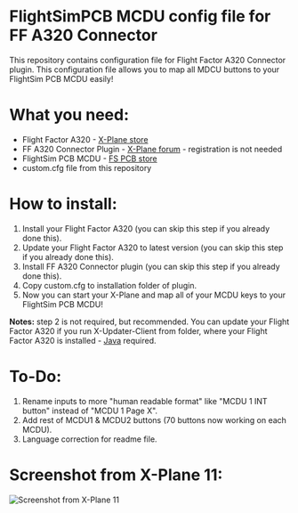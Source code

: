 # FlightSimPCB MCDU config file for FF A320 Connector
This repository contains configuration file for Flight Factor A320 Connector plugin. This configuration file allows you to map all MDCU buttons to your FlightSim PCB MCDU easily!

# What you need:
* Flight Factor A320 - [X-Plane store](http://store.x-plane.org/A320-Ultimate_p_688.html) 
* FF A320 Connector Plugin - [X-Plane forum](https://forums.x-plane.org/index.php?/forums/topic/133133-a320-connector-plugin-joystick-mappings-commands-datarefs-winmac/) - registration is not needed 
* FlightSim PCB MCDU - [FS PCB store](https://flightsimpcb.com/en/) 
* custom.cfg file from this repository

# How to install:
1. Install your Flight Factor A320 (you can skip this step if you already done this).
2. Update your Flight Factor A320 to latest version (you can skip this step if you already done this).
3. Install FF A320 Connector plugin (you can skip this step if you already done this).
4. Copy custom.cfg to installation folder of plugin.
5. Now you can start your X-Plane and map all of your MCDU keys to your FlightSim PCB MCDU!

**Notes:** step 2 is not required, but recommended. You can update your Flight Factor A320 if you run X-Updater-Client from folder, where your Flight Factor A320 is installed - [Java](https://java.com/en/download/) required.

# To-Do:
1. Rename inputs to more "human readable format" like "MCDU 1 INT button" instead of "MCDU 1 Page X".
2. Add rest of MCDU1 & MCDU2 buttons (70 buttons now working on each MCDU).
3. Language correction for readme file.

# Screenshot from X-Plane 11:
![Screenshot from X-Plane 11](https://image.ibb.co/hSZ1jw/123.jpg)
